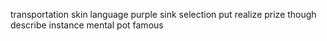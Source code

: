 transportation skin language purple sink selection put realize prize though describe instance mental pot famous